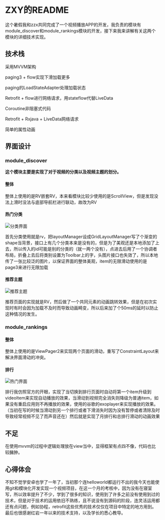 # ZXY的README

这个暑假我和zzx共同完成了一个视频播放APP的开发，我负责的模块有module_discover和module_rankings模块的开发，接下来我来讲解有关这两个模块的详细技术实现。

## 技术栈

采用MVVM架构

paging3 + flow实现下滑加载更多

paging的LoadStateAdapter处理加载状态

Retrofit + flow进行网络请求，用stateflow代替LiveData

Coroutine非阻塞式代码

Retrofit + Rxjava + LiveData网络请求

简单的属性动画

## 界面设计

### module_discover

**这个模块主要是实现了对于视频的分类以及视频主题的划分。**

#### 整体

整体上使用的是RV嵌套RV，本来看模块比较少使用的是ScrollView，但是发现没法上滑时没法与底部导航栏进行联动，故改为RV

#### 热门分类

![分类界面](C:\Users\zxy13\Desktop\zxy_README\分类界面.gif)



首先分类使用就是rv，把layoutManager设成GridLayoutManager写了个渐变的shape当背景，接口上有几个分类本来是没有的，但是为了美观还是本地添加了上去，所以传入的id可能是别的分类的（就一两个没有），点进去后用了一个协调者布局，折叠上去后将类别设置为Toolbar上的字，头图片接口也失效了，所以本地传了一张比较泛的图片，以保证界面的整体美观，item的无限滑动使用的是page3来进行无限加载

#### 推荐主题

![推荐主题](C:\Users\zxy13\Desktop\zxy_README\推荐主题.gif)

推荐页面的实现就是RV，然后做了一个共同元素的动画跳转效果，但是在初次实现时有时会因为加载不及时而导致动画畸变，所以后来加了个50ms的延时以防止这种情况的发生。

### module_rankings

#### 整体

整体上使用的是ViewPager2来实现两个页面的滑动，重写了ConstraintLayout来解决界面滑动的冲突。

#### 排行

![热门界面](C:\Users\zxy13\Desktop\zxy_README\热门界面.gif)

排行我仿照官方的开眼，实现了当切换到排行页面时自动将第一个item升级到videoItem来实现自动播放的效果，当滑动到视频完全消失则降级为普通item，如果没有重启应用则不再播放的效果，使用的谷歌的exoplayer来实现播放的效果。（当初在写的时候当滑动到另一个排行或者下滑消失时因为没有暂停或者清除及时导致经常视频不见了而声音还在）然后就是实现了月排行和总排行滑动的动画效果

## 不足

在使用mvvm的过程中逻辑处理放在view当中，显得框架有点四不像，代码也比较臃肿。

## 心得体会

不知不觉学安卓也学了一年了，当初那个连helloworld都运行不出的我今天也能使用git和模块化开发实现一个视频项目，在这一个月的考核中，因为没有在寝室写，所以效率提升了不少，学到了很多的知识，使用到了许多之前没有使用到过的技术，但是对于技术的运用依旧不熟练，且不说没有到源码的阶段，连灵活运用都还有点问题，例如协程，retrofit这些优秀的技术仅仅在项目中特定的地方用到。最后也很感谢红岩一年以来的技术支持，以及学长的悉心教导。

